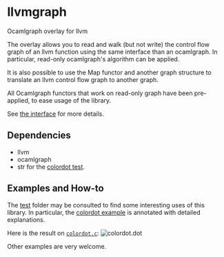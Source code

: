 llvmgraph
===============

Ocamlgraph overlay for llvm

The overlay allows you to read and walk (but not write) the control flow graph of an llvm function using the same interface than an ocamlgraph. In particular, read-only ocamlgraph's algorithm can be applied.

It is also possible to use the Map functor and another graph structure to translate an llvm control flow graph to another graph.

All Ocamlgraph functors that work on read-only graph have been pre-applied, to ease usage of the library.

See [the interface](src/llvmgraph.mli) for more details.

## Dependencies ##

- llvm
- ocamlgraph
- str for the [colordot test](test/colordot.ml).

## Examples and How-to ##

The [test](test) folder may be consulted to find some interesting uses of this library. In particular, the [colordot example](test/colordot.ml) is annotated with detailed explanations.

Here is the result on [`colordot.c`](test/colordot.c):
![colordot.dot](http://i.imgur.com/VahGMoP.png)

Other examples are very welcome.
